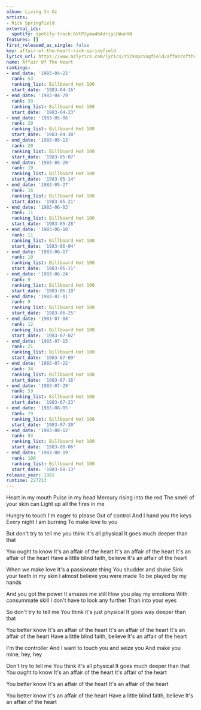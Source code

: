 ```yaml
---
album: Living In Oz
artists:
- Rick Springfield
external_ids:
  spotify: spotify:track:6VtP2yma4hAdriyLHAunYN
features: []
first_released_as_single: false
key: affair-of-the-heart-rick-springfield
lyrics_url: https://www.azlyrics.com/lyrics/rickspringfield/affairoftheheart.html
name: Affair Of The Heart
rankings:
- end_date: '1983-04-22'
  rank: 53
  ranking_list: Billboard Hot 100
  start_date: '1983-04-16'
- end_date: '1983-04-29'
  rank: 39
  ranking_list: Billboard Hot 100
  start_date: '1983-04-23'
- end_date: '1983-05-06'
  rank: 29
  ranking_list: Billboard Hot 100
  start_date: '1983-04-30'
- end_date: '1983-05-13'
  rank: 20
  ranking_list: Billboard Hot 100
  start_date: '1983-05-07'
- end_date: '1983-05-20'
  rank: 19
  ranking_list: Billboard Hot 100
  start_date: '1983-05-14'
- end_date: '1983-05-27'
  rank: 16
  ranking_list: Billboard Hot 100
  start_date: '1983-05-21'
- end_date: '1983-06-03'
  rank: 11
  ranking_list: Billboard Hot 100
  start_date: '1983-05-28'
- end_date: '1983-06-10'
  rank: 11
  ranking_list: Billboard Hot 100
  start_date: '1983-06-04'
- end_date: '1983-06-17'
  rank: 10
  ranking_list: Billboard Hot 100
  start_date: '1983-06-11'
- end_date: '1983-06-24'
  rank: 9
  ranking_list: Billboard Hot 100
  start_date: '1983-06-18'
- end_date: '1983-07-01'
  rank: 9
  ranking_list: Billboard Hot 100
  start_date: '1983-06-25'
- end_date: '1983-07-08'
  rank: 12
  ranking_list: Billboard Hot 100
  start_date: '1983-07-02'
- end_date: '1983-07-15'
  rank: 21
  ranking_list: Billboard Hot 100
  start_date: '1983-07-09'
- end_date: '1983-07-22'
  rank: 34
  ranking_list: Billboard Hot 100
  start_date: '1983-07-16'
- end_date: '1983-07-29'
  rank: 59
  ranking_list: Billboard Hot 100
  start_date: '1983-07-23'
- end_date: '1983-08-05'
  rank: 79
  ranking_list: Billboard Hot 100
  start_date: '1983-07-30'
- end_date: '1983-08-12'
  rank: 93
  ranking_list: Billboard Hot 100
  start_date: '1983-08-06'
- end_date: '1983-08-19'
  rank: 100
  ranking_list: Billboard Hot 100
  start_date: '1983-08-13'
release_year: 1981
runtime: 227213
---
```

Heart in my mouth
Pulse in my head 
Mercury rising into the red 
The smell of your skin can
Light up all the fires in me

Hungry to touch
I'm eager to please 
Out of control
And I hand you the keys 
Every night I am burning
To make love to you

But don't try to tell me
you think it's all physical 
It goes much deeper than that

You ought to know 
It's an affair of the heart 
It's an affair of the heart
It's an affair of the heart
Have a little blind faith, believe 
It's an affair of the heart

When we make love
It's a passionate thing 
You shudder and shake
Sink your teeth in my skin 
I almost believe you were made
To be played by my hands

And you got the power
It amazes me still 
How you play my emotions
With consummate skill 
I don't have to look any further
Than into your eyes

So don't try to tell me
You think it's just physical 
It goes way deeper than that

You better know
It's an affair of the heart
It's an affair of the heart
It's an affair of the heart
Have a little blind faith, believe 
It's an affair of the heart

I'm the controller
And I want to touch you and seize you
And make you mine, hey, hey

Don't try to tell me 
You think it's all physical
It goes much deeper than that
You ought to know 
It's an affair of the heart
It's affair of the heart

You better know
It's an affair of the heart
It's an affair of the heart

You better know 
it's an affair of the heart
Have a little blind faith, believe 
It's an affair of the heart
